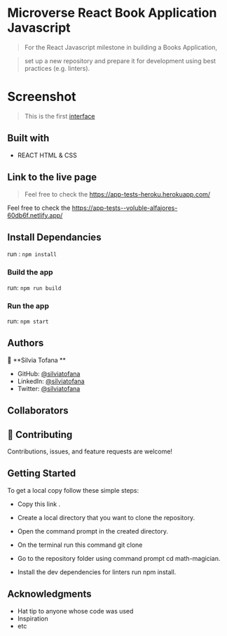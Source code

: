 # Microverse React Book Application Javascript

> For the React Javascript milestone in building a Books Application,

> set up a new repository and prepare it for development using best practices (e.g. linters).

# Screenshot

> This is the first [interface]()

## Built with

- REACT HTML & CSS

## Link to the live page

> Feel free to check the https://app-tests-heroku.herokuapp.com/

Feel free to check the https://app-tests--voluble-alfajores-60db6f.netlify.app/

## Install Dependancies

run : `npm install`

### Build the app

run: `npm run build`

### Run the app

run: `npm start`


## Authors

👤 **Silvia Tofana **

- GitHub: [@silviatofana](https://github.com/silviatofana)
- LinkedIn: [@silviatofana](www.linkedin.com/in/silvia-tofana-10b852186)
- Twitter: [@silviatofana](https://twitter.com/SilviaTofana)


## Collaborators



## 🤝 Contributing

Contributions, issues, and feature requests are welcome!

## Getting Started

To get a local copy follow these simple steps:

- Copy this link .

- Create a local directory that you want to clone the repository.

- Open the command prompt in the created directory.

- On the terminal run this command git clone

- Go to the repository folder using command prompt cd math-magician.

- Install the dev dependencies for linters run npm install.

## Acknowledgments

- Hat tip to anyone whose code was used
- Inspiration
- etc


